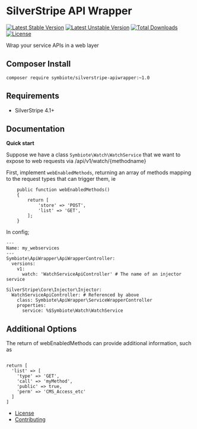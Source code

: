 # SilverStripe API Wrapper

[![Latest Stable Version](https://poser.pugx.org/symbiote/silverstripe-apiwrapper/version.svg)](https://github.com/symbiote/silverstripe-apiwrapper/releases)
[![Latest Unstable Version](https://poser.pugx.org/symbiote/silverstripe-apiwrapper/v/unstable.svg)](https://packagist.org/packages/symbiote/silverstripe-apiwrapper)
[![Total Downloads](https://poser.pugx.org/symbiote/silverstripe-apiwrapper/downloads.svg)](https://packagist.org/packages/symbiote/silverstripe-apiwrapper)
[![License](https://poser.pugx.org/symbiote/silverstripe-apiwrapper/license.svg)](https://github.com/symbiote/silverstripe-apiwrapper/blob/master/LICENSE.md)


Wrap your service APIs in a web layer

## Composer Install

```
composer require symbiote/silverstripe-apiwrapper:~1.0
```

## Requirements

* SilverStripe 4.1+

## Documentation

**Quick start**

Suppose we have a class `Symbiote\Watch\WatchService` that we want to expose
to web requests via /api/v1/watch/{methodname}

First, implement `webEnabledMethods`, returning an array of methods mapping to
the request types that can trigger them, ie

```
    public function webEnabledMethods()
    {
        return [
            'store' => 'POST',
            'list' => 'GET',
        ];
    }

```



In config;

```
---
Name: my_webservices
---
Symbiote\ApiWrapper\ApiWrapperController:
  versions:
    v1:
      watch: 'WatchServiceApiController' # The name of an injector service

SilverStripe\Core\Injector\Injector:
  WatchServiceApiController: # Referenced by above
    class: Symbiote\ApiWrapper\ServiceWrapperController
    properties:
      service: %$Symbiote\Watch\WatchService
```

## Additional Options

The return of webEnabledMethods can provide additional information, such as

```

return [
  'list' => [
    'type' => 'GET', 
    'call' => 'myMethod', 
    'public' => true,
    'perm' => 'CMS_Access_etc'
  ]
]
```

* [License](LICENSE.md)
* [Contributing](CONTRIBUTING.md)
